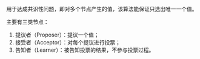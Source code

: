 用于达成共识性问题，即对多个节点产生的值，该算法能保证只选出唯一一个值。

主要有三类节点：
1. 提议者（Proposer）：提议一个值；
2. 接受者（Acceptor）：对每个提议进行投票；
3. 告知者（Learner）：被告知投票的结果，不参与投票过程。

